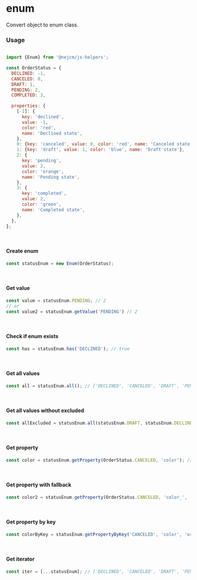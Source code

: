
# enum

<p>
  Convert object to enum class.
</p>

### Usage

```js

import {Enum} from '@nejcm/js-helpers';

const OrderStatus = {
  DECLINED: -1,
  CANCELED: 0,
  DRAFT: 1,
  PENDING: 2,
  COMPLETED: 3,

  properties: {
    [-1]: {
      key: 'declined',
      value: -1,
      color: 'red',
      name: 'Declined state',
    },
    0: {key: 'canceled', value: 0, color: 'red', name: 'Canceled state'},
    1: {key: 'draft', value: 1, color: 'blue', name: 'Draft state'},
    2: {
      key: 'pending',
      value: 2,
      color: 'orange',
      name: 'Pending state',
    },
    3: {
      key: 'completed',
      value: 2,
      color: 'green',
      name: 'Completed state',
    },
  },
};

```
<br />

#### Create enum

```js
const statusEnum = new Enum(OrderStatus);
```
<br />

#### Get value

```js
const value = statusEnum.PENDING; // 2
// or
const value2 = statusEnum.getValue('PENDING') // 2
```
<br />

#### Check if enum exists

```js
const has = statusEnum.has('DECLINED'); // true
```
<br />

#### Get all values

```js
const all = statusEnum.all(); // ['DECLINED', 'CANCELED', 'DRAFT', 'PENDING', 'COMPLETED']
```
<br />

#### Get all values without excluded

```js
const allExcluded = statusEnum.all(statusEnum.DRAFT, statusEnum.DECLINED); // ['CANCELED', 'PENDING', 'COMPLETED']
```
<br />

#### Get property

```js
const color = statusEnum.getProperty(OrderStatus.CANCELED, 'color'); // 'red'
```
<br />

#### Get property with fallback

```js
const color2 = statusEnum.getProperty(OrderStatus.CANCELED, 'color_', 'pink')  // 'pink'
```
<br />

#### Get property by key

```js
const colorByKey = statusEnum.getPropertyByKey('CANCELED', 'color', 'orange'); // 'red'
```
<br />

#### Get iterator

```js
const iter = [...statusEnum]; // ['DECLINED', 'CANCELED', 'DRAFT', 'PENDING', 'COMPLETED']
```